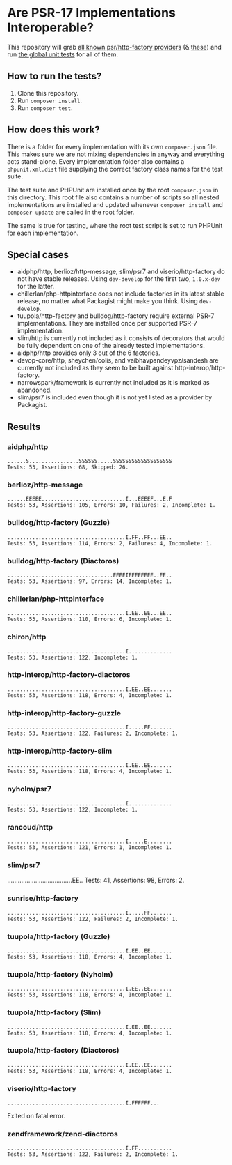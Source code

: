 # Are PSR-17 Implementations Interoperable?

This repository will grab [all known psr/http-factory providers](https://packagist.org/providers/psr/http-factory-implementation) (& [these](https://packagist.org/providers/psr/http-factory)) and run [the global unit tests](https://github.com/http-interop/http-factory-tests) for all of them.

## How to run the tests?

1. Clone this repository.
2. Run `composer install`.
3. Run `composer test`.

## How does this work?

There is a folder for every implementation with its own `composer.json` file. This makes sure we are not mixing dependencies in anyway and everything acts stand-alone. Every implementation folder also contains a `phpunit.xml.dist` file supplying the correct factory class names for the test suite.

The test suite and PHPUnit are installed once by the root `composer.json` in this directory. This root file also contains a number of scripts so all nested implementations are installed and updated whenever `composer install` and `composer update` are called in the root folder.

The same is true for testing, where the root test script is set to run PHPUnit for each implementation.

## Special cases

* aidphp/http, berlioz/http-message, slim/psr7 and viserio/http-factory do not have stable releases. Using `dev-develop` for the first two, `1.0.x-dev` for the latter.
* chillerlan/php-httpinterface does not include factories in its latest stable release, no matter what Packagist might make you think. Using `dev-develop`.
* tuupola/http-factory and bulldog/http-factory require external PSR-7 implementations. They are installed once per supported PSR-7 implementation.
* slim/http is currently not included as it consists of decorators that would be fully dependent on one of the already tested implementations.
* aidphp/http provides only 3 out of the 6 factories.
* devop-core/http, sheychen/colis, and vaibhavpandeyvpz/sandesh are currently not included as they seem to be built against http-interop/http-factory.
* narrowspark/framework is currently not included as it is marked as abandoned.
* slim/psr7 is included even though it is not yet listed as a provider by Packagist.

## Results

### aidphp/http

    ......S................SSSSSS.....SSSSSSSSSSSSSSSSSSS
    Tests: 53, Assertions: 68, Skipped: 26.

### berlioz/http-message

    ......EEEEE...........................I...EEEEF...E.F
    Tests: 53, Assertions: 105, Errors: 10, Failures: 2, Incomplete: 1.

### bulldog/http-factory (Guzzle)

    ......................................I.FF..FF...EE..
    Tests: 53, Assertions: 114, Errors: 2, Failures: 4, Incomplete: 1.

### bulldog/http-factory (Diactoros)

    ..................................EEEEIEEEEEEEE..EE..
    Tests: 53, Assertions: 97, Errors: 14, Incomplete: 1.

### chillerlan/php-httpinterface

    ......................................I.EE..EE...EE..
    Tests: 53, Assertions: 110, Errors: 6, Incomplete: 1.

### chiron/http

    ......................................I..............
    Tests: 53, Assertions: 122, Incomplete: 1.

### http-interop/http-factory-diactoros

    ......................................I.EE..EE.......
    Tests: 53, Assertions: 118, Errors: 4, Incomplete: 1.

### http-interop/http-factory-guzzle

    ......................................I.....FF.......
    Tests: 53, Assertions: 122, Failures: 2, Incomplete: 1.

### http-interop/http-factory-slim

    ......................................I.EE..EE.......
    Tests: 53, Assertions: 118, Errors: 4, Incomplete: 1.

### nyholm/psr7

    ......................................I..............
    Tests: 53, Assertions: 122, Incomplete: 1.

### rancoud/http

    ......................................I.....E........
    Tests: 53, Assertions: 121, Errors: 1, Incomplete: 1.

### slim/psr7

.....................................EE..
Tests: 41, Assertions: 98, Errors: 2.

### sunrise/http-factory

    ......................................I.....FF.......
    Tests: 53, Assertions: 122, Failures: 2, Incomplete: 1.

### tuupola/http-factory (Guzzle)

    ......................................I.EE..EE.......
    Tests: 53, Assertions: 118, Errors: 4, Incomplete: 1.

### tuupola/http-factory (Nyholm)

    ......................................I.EE..EE.......
    Tests: 53, Assertions: 118, Errors: 4, Incomplete: 1.

### tuupola/http-factory (Slim)

    ......................................I.EE..EE.......
    Tests: 53, Assertions: 118, Errors: 4, Incomplete: 1.

### tuupola/http-factory (Diactoros)

    ......................................I.EE..EE.......
    Tests: 53, Assertions: 118, Errors: 4, Incomplete: 1.

### viserio/http-factory

    ......................................I.FFFFFF...
Exited on fatal error.

### zendframework/zend-diactoros

    ......................................I.FF...........
    Tests: 53, Assertions: 122, Failures: 2, Incomplete: 1.
